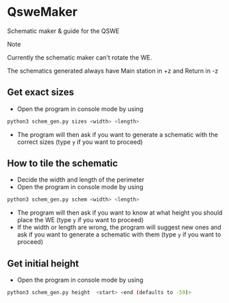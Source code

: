 # QsweMaker
Schematic maker &amp; guide for the QSWE

> [!NOTE]
> Currently the schematic maker can't rotate the WE.
>
> The schematics generated always have Main station in +z and Return in -z

## Get exact sizes
- Open the program in console mode by using
```bash
python3 schem_gen.py sizes <width> <length>
```
- The program will then ask if you want to generate a schematic with the correct sizes (type `y` if you want to proceed)

## How to tile the schematic
- Decide the width and length of the perimeter
- Open the program in console mode by using
```bash
python3 schem_gen.py schem <width> <length>
```
- The program will then ask if you want to know at what height you should place the WE (type `y` if you want to proceed)
- If the width or length are wrong, the program will suggest new ones and ask if you want to generate a schematic with them (type `y` if you want to proceed)

## Get initial height
- Open the program in console mode by using
```bash
python3 schem_gen.py height  <start> <end (defaults to -59)>
```
